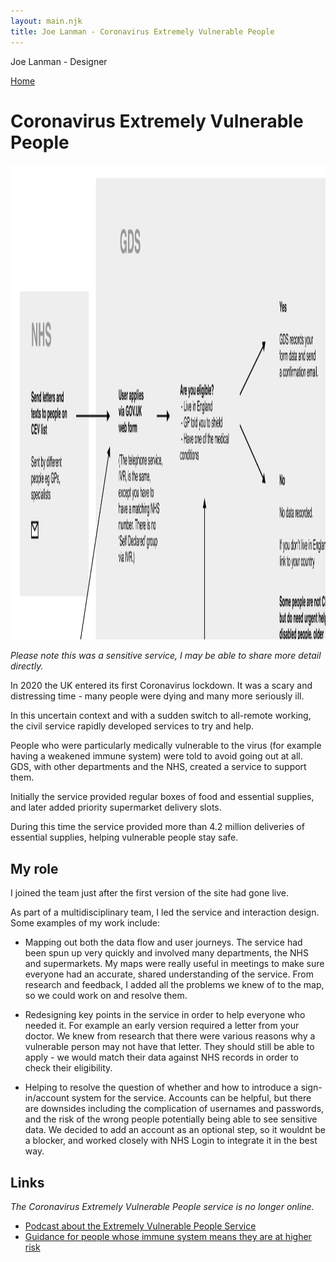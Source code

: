 ```yaml
---
layout: main.njk
title: Joe Lanman - Coronavirus Extremely Vulnerable People
---
```


Joe Lanman - Designer

<div class="home-link">

  [Home](/)

</div>

# Coronavirus Extremely Vulnerable People

<img width="1704" height="760" src="/assets/images/coronavirus-extremely-vulnerable-people.webp" alt="Part of a service map. Shows a journey starting with the NHS sending letters to vulnerale people, then people coming to the GDS web service, where they are asked if they are eligible, which makes the journey branch.">

_Please note this was a sensitive service, I may be able to share more detail directly._

In 2020 the UK entered its first Coronavirus lockdown. It was a scary and distressing time - many people were dying and many more seriously ill.

In this uncertain context and with a sudden switch to all-remote working, the civil service rapidly developed services to try and help.

People who were particularly medically vulnerable to the virus (for example having a weakened immune system) were told to avoid going out at all. GDS, with other departments and the NHS, created a service to support them.

Initially the service provided regular boxes of food and essential supplies, and later added priority supermarket delivery slots.

During this time the service provided more than 4.2 million deliveries of essential supplies, helping vulnerable people stay safe.

## My role

I joined the team just after the first version of the site had gone live.

As part of a multidisciplinary team, I led the service and interaction design. Some examples of my work include:

 - Mapping out both the data flow and user journeys. The service had been spun up very quickly and involved many departments, the NHS and supermarkets. My maps were really useful in meetings to make sure everyone had an accurate, shared understanding of the service. From research and feedback, I added all the problems we knew of to the map, so we could work on and resolve them.

 - Redesigning key points in the service in order to help everyone who needed it. For example an early version required a letter from your doctor. We knew from research that there were various reasons why a vulnerable person may not have that letter. They should still be able to apply - we would match their data against NHS records in order to check their eligibility.

 - Helping to resolve the question of whether and how to introduce a sign-in/account system for the service. Accounts can be helpful, but there are downsides including the complication of usernames and passwords, and the risk of the wrong people potentially being able to see sensitive data. We decided to add an account as an optional step, so it wouldnt be a blocker, and worked closely with NHS Login to integrate it in the best way.

 
## Links

_The Coronavirus Extremely Vulnerable People service is no longer online._

 - [Podcast about the Extremely Vulnerable People Service](https://gds.blog.gov.uk/2021/02/24/podcast-the-clinically-extremely-vulnerable-people-service/)
 - [Guidance for people whose immune system means they are at higher risk](https://www.gov.uk/government/publications/covid-19-guidance-for-people-whose-immune-system-means-they-are-at-higher-risk/covid-19-guidance-for-people-whose-immune-system-means-they-are-at-higher-risk)
